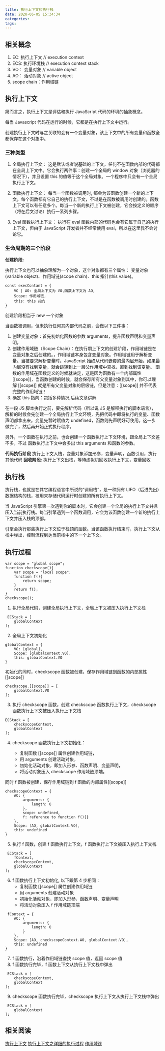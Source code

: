 ```yaml
---
title: 执行上下文和执行栈
date: 2020-06-05 15:34:34
categories:
tags:
---
```



<!-- JavaScript 运行三部曲

1. 语法分析
2. 预编译
3. 解释执行 -->

## 相关概念

1. EC: 执行上下文 // execution context
2. ECS: 执行环境栈 // execution context stack
3. VO： 变量对象 // variable object
4. AO： 活动对象 // active object
5. scope chain：作用域链

## 执行上下文

简而言之，执行上下文是评估和执行 JavaScript 代码的环境的抽象概念。

每当 Javascript 代码在运行的时候，它都是在执行上下文中运行。

创建执行上下文时与之关联的会有一个变量对象，该上下文中的所有变量和函数全都保存在这个对象中。

### 三种类型

1. 全局执行上下文： 这是默认或者说基础的上下文，任何不在函数内部的代码都在全局上下文中。它会执行两件事：创建一个全局的 window 对象（浏览器的情况下），并且设置 this 的值等于这个全局对象。一个程序中只会有一个全局执行上下文。

2. 函数执行上下文： 每当一个函数被调用时, 都会为该函数创建一个新的上下文。每个函数都有它自己的执行上下文，不过是在函数被调用时创建的。函数上下文可以有任意多个。每当一个新的执行上下文被创建，它会按定义的顺序（将在后文讨论）执行一系列步骤。

3. Eval 函数执行上下文： 执行在 eval 函数内部的代码也会有它属于自己的执行上下文，但由于 JavaScript 开发者并不经常使用 eval，所以在这里我不会讨论它。

<!-- 不同执行上下文变量对象略有不同：

全局上下文中的变量对象就是全局对象，允许通过变量对象的属性名来间接访问。
函数上下文中用活动对象来表示变量对象，通过函数的 arguments 属性初始化。 -->

### 生命周期的三个阶段

**创建阶段:**

执行上下文也可以抽象理解为一个对象，这个对象都有三个属性：
变量对象(variable object)、作用域链(scope chain)、this 指针(this value)。

```
const execContant = {
    VO | AO: 全局上下文为 VO,函数上下文为 AO,
    Scope: 作用域链,
    this: this 指向
}
```

创建阶段相当于 new 一个对象

当函数被调用，但未执行任何其内部代码之前，会做以下三件事：

1. 创建变量对象：首先初始化函数的参数 arguments，提升函数声明和变量声明。
2. 创建作用域链（Scope Chain）：在执行期上下文的创建阶段，作用域链是在变量对象之后创建的。，作用域链本身包含变量对象。作用域链用于解析变量。当被要求解析变量时，JavaScript 始终从代码嵌套的最内层开始，如果最内层没有找到变量，就会跳转到上一层父作用域中查找，直到找到该变量。
   函数的作用域在函数定义的时候就决定，这是因为函数有一个内部属性 [[scope]]，当函数创建的时候，就会保存所有父变量对象到其中，你可以理解 [[scope]] 就是所有父变量对象的层级链，但是注意：[[scope]] 并不代表完整的作用域链！
3. 确定 this 指向：包括多种情况,后续文章讲解

在一段 JS 脚本执行之前，要先解析代码（所以说 JS 是解释执行的脚本语言），解析的时候会先创建一个全局执行上下文环境，先把代码中即将执行的变量、函数声明都拿出来。变量先暂时赋值为 undefined，函数则先声明好可使用。这一步做完了，然后再开始正式执行程序。

另外，一个函数在执行之前，也会创建一个函数执行上下文环境，跟全局上下文差不多，不过 函数执行上下文中会多出 this arguments 和函数的参数。

**代码执行阶段** 执行上下文入栈，变量对象添加形参，变量声明，函数引用，执行其他代码
**回收阶段**: 执行上下文出栈，等待虚拟机回收执行上下文，变量回收

## 执行栈

执行栈，也就是在其它编程语言中所说的“调用栈”，是一种拥有 LIFO（后进先出）数据结构的栈，被用来存储代码运行时创建的所有执行上下文。

当 JavaScript 引擎第一次遇到你的脚本时，它会创建一个全局的执行上下文并且压入当前执行栈。每当引擎遇到一个函数调用，它会为该函数创建一个新的执行上下文并压入栈的顶部。

引擎会执行那些执行上下文位于栈顶的函数。当该函数执行结束时，执行上下文从栈中弹出，控制流程到达当前栈中的下一个上下文。

## 执行过程

```
var scope = "global scope";
function checkscope(){
    var scope = "local scope";
    function f(){
        return scope;
    }
    return f();
}
checkscope();
```

1. 执行全局代码，创建全局执行上下文，全局上下文被压入执行上下文栈

```
 ECStack = [
    globalContext
];
```

2. 全局上下文初始化

```
globalContext = {
    VO: [global],
    Scope: [globalContext.VO],
    this: globalContext.VO
}
```

初始化的同时，checkscope 函数被创建，保存作用域链到函数的内部属性[[scope]]

```
checkscope.[[scope]] = [
    globalContext.VO
];
```

3. 执行 checkscope 函数，创建 checkscope 函数执行上下文，checkscope 函数执行上下文被压入执行上下文栈

```
ECStack = [
    checkscopeContext,
    globalContext
];
```

4. checkscope 函数执行上下文初始化：

   - 复制函数 [[scope]] 属性创建作用域链，
   - 用 arguments 创建活动对象，
   - 初始化活动对象，即加入形参、函数声明、变量声明，
   - 将活动对象压入 checkscope 作用域链顶端。

同时 f 函数被创建，保存作用域链到 f 函数的内部属性[[scope]]

```
checkscopeContext = {
    AO: {
        arguments: {
            length: 0
        },
        scope: undefined,
        f: reference to function f(){}
    },
    Scope: [AO, globalContext.VO],
    this: undefined
}
```

5. 执行 f 函数，创建 f 函数执行上下文，f 函数执行上下文被压入执行上下文栈

```
 ECStack = [
    fContext,
    checkscopeContext,
    globalContext
];
```

6. f 函数执行上下文初始化, 以下跟第 4 步相同：
   - 复制函数 [[scope]] 属性创建作用域链
   - 用 arguments 创建活动对象
   - 初始化活动对象，即加入形参、函数声明、变量声明
   - 将活动对象压入 f 作用域链顶端

```
 fContext = {
    AO: {
        arguments: {
            length: 0
        }
    },
    Scope: [AO, checkscopeContext.AO, globalContext.VO],
    this: undefined
}
```

7. f 函数执行，沿着作用域链查找 scope 值，返回 scope 值
8. f 函数执行完毕，f 函数上下文从执行上下文栈中弹出

```
 ECStack = [
    checkscopeContext,
    globalContext
];
```

9. checkscope 函数执行完毕，checkscope 执行上下文从执行上下文栈中弹出

```
 ECStack = [
    globalContext
];
```

## 相关阅读

[执行上下文](https://juejin.im/post/5ba32171f265da0ab719a6d7)
[执行上下文之详细的执行过程](https://github.com/mqyqingfeng/Blog/issues/8)
[作用域连](https://github.com/mqyqingfeng/Blog/issues/6)

<!-- [预编译](https://segmentfault.com/a/1190000018001871) -->
<!-- [执行上下文](https://juejin.im/post/5a9e5b9ef265da239235dc9f) -->

